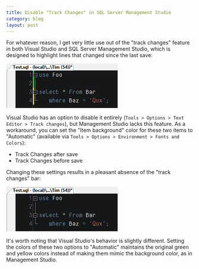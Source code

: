 ```yaml
---
title: Disable "Track Changes" in SQL Server Management Studio
category: blog
layout: post
---
```


For whatever reason, I get very little use out of the "track changes" feature in
both Visual Studio and SQL Server Management Studio, which is designed to
highlight lines that changed since the last save:

![Management Studio with Track Changes 'enabled'][a]

Visual Studio has an option to disable it entirely (`Tools > Options > Text
Editor > Track changes`), but Management Studio lacks this feature. As a
workaround, you can set the "Item background" color for these two items to
"Automatic" (available via `Tools > Options > Environment > Fonts and Colors`):

* Track Changes after save
* Track Changes before save

Changing these settings results in a pleasant absence of the "track changes" bar:

![Management Studio with Track Changes 'disabled'][b]

It's worth noting that Visual Studio's behavior is slightly different. Setting the
colors of these two options to "Automatic" maintains the original green and yellow
colors instead of making them mimic the background color, as in Management Studio.

[a]: /css/images/blog/2011-12-30-01.png
[b]: /css/images/blog/2011-12-30-02.png

